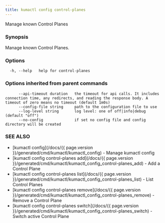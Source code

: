 ```yaml
---
title: kumactl config control-planes
---
```


Manage known Control Planes

### Synopsis

Manage known Control Planes.

### Options

```
  -h, --help   help for control-planes
```

### Options inherited from parent commands

```
      --api-timeout duration   the timeout for api calls. It includes connection time, any redirects, and reading the response body. A timeout of zero means no timeout (default 1m0s)
      --config-file string     path to the configuration file to use
      --log-level string       log level: one of off|info|debug (default "off")
      --no-config              if set no config file and config directory will be created
```

### SEE ALSO

* [kumactl config](/docs/{{ page.version }}/generated/cmd/kumactl/kumactl_config)	 - Manage kumactl config
* [kumactl config control-planes add](/docs/{{ page.version }}/generated/cmd/kumactl/kumactl_config_control-planes_add)	 - Add a Control Plane
* [kumactl config control-planes list](/docs/{{ page.version }}/generated/cmd/kumactl/kumactl_config_control-planes_list)	 - List Control Planes
* [kumactl config control-planes remove](/docs/{{ page.version }}/generated/cmd/kumactl/kumactl_config_control-planes_remove)	 - Remove a Control Plane
* [kumactl config control-planes switch](/docs/{{ page.version }}/generated/cmd/kumactl/kumactl_config_control-planes_switch)	 - Switch active Control Plane

